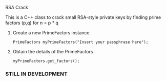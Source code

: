 RSA Crack

This is a C++ class to crack small RSA-style private keys by finding prime factors (p,q) for n = p * q

1. Create a new PrimeFactors instance
    ```
    PrimeFactors myPrimeFactors("Insert your passphrase here");
    ```

2. Obtain the details of the PrimeFactors
    ```
    myPrimeFactors.get_factors();
    ```

### STILL IN DEVELOPMENT
